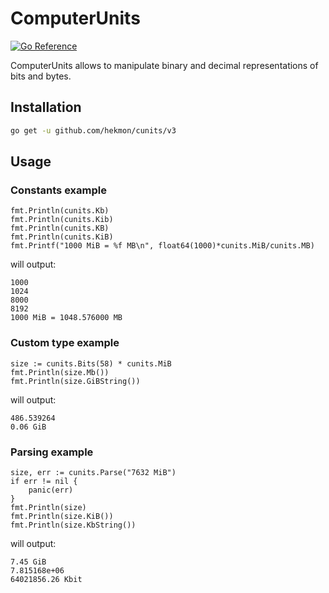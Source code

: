 # ComputerUnits

[![Go Reference](https://pkg.go.dev/badge/github.com/hekmon/cunits/v3.svg)](https://pkg.go.dev/github.com/hekmon/cunits/v3)

ComputerUnits allows to manipulate binary and decimal representations of bits and bytes.

## Installation

```bash
go get -u github.com/hekmon/cunits/v3
```

## Usage

### Constants example

```golang
fmt.Println(cunits.Kb)
fmt.Println(cunits.Kib)
fmt.Println(cunits.KB)
fmt.Println(cunits.KiB)
fmt.Printf("1000 MiB = %f MB\n", float64(1000)*cunits.MiB/cunits.MB)
```

will output:

```text
1000
1024
8000
8192
1000 MiB = 1048.576000 MB
```

### Custom type example

```golang
size := cunits.Bits(58) * cunits.MiB
fmt.Println(size.Mb())
fmt.Println(size.GiBString())
```

will output:

```text
486.539264
0.06 GiB
```

### Parsing example

```golang
size, err := cunits.Parse("7632 MiB")
if err != nil {
    panic(err)
}
fmt.Println(size)
fmt.Println(size.KiB())
fmt.Println(size.KbString())
```

will output:

```text
7.45 GiB
7.815168e+06
64021856.26 Kbit
```

